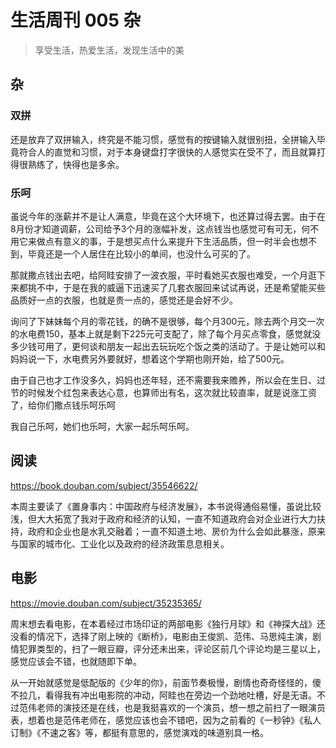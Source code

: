 # 生活周刊 005 杂

> 享受生活，热爱生活，发现生活中的美

## 杂

### 双拼
还是放弃了双拼输入，终究是不能习惯，感觉有的按键输入就很别扭，全拼输入毕竟符合人的直觉和习惯，对于本身键盘打字很快的人感觉实在受不了，而且就算打得很熟练了，快得也是多余。

### 乐呵
虽说今年的涨薪并不是让人满意，毕竟在这个大环境下，也还算过得去罢。由于在8月份才知道调薪，公司给予3个月的涨幅补发，这点钱当也感觉可有可无，何不用它来做点有意义的事，于是想买点什么来提升下生活品质，但一时半会也想不到，毕竟还是一个人居住在比较小的单间，也没什么可买的了。

那就撒点钱出去吧，给阿眭安排了一波衣服，平时看她买衣服也难受，一个月逛下来都挑不中，于是在我的威逼下迅速买了几套衣服回来试试再说，还是希望能买些品质好一点的衣服，也就是贵一点的，感觉还是会好不少。

询问了下妹妹每个月的零花钱，的确不是很够，每个月300元，除去两个月交一次的水电费150，基本上就是剩下225元可支配了，除了每个月买点零食，感觉就没多少钱可用了，更何谈和朋友一起出去玩玩吃个饭之类的活动了。于是让她可以和妈妈说一下，水电费另外要就好，想着这个学期也刚开始，给了500元。

由于自己也才工作没多久，妈妈也还年轻，还不需要我来赡养，所以会在生日、过节的时候发个红包来表达心意，也算师出有名，这次就比较直率，就是说涨工资了，给你们撒点钱乐呵乐呵

我自己乐呵，她们也乐呵，大家一起乐呵乐呵。

## 阅读
<https://book.douban.com/subject/35546622/>

本周主要读了《置身事内：中国政府与经济发展》，本书说得通俗易懂，虽说比较浅，但大大拓宽了我对于政府和经济的认知，一直不知道政府会对企业进行大力扶持，政府和企业也是水乳交融着；一直不知道土地、房价为什么会如此暴涨，原来与国家的城市化、工业化以及政府的经济政策息息相关。

## 电影
<https://movie.douban.com/subject/35235365/>

周末想去看电影，在本着经过市场印证的两部电影《独行月球》和《神探大战》还没看的情况下，选择了刚上映的《断桥》，电影由王俊凯、范伟、马思纯主演，剧情犯罪类型的，扫了一眼豆瓣，评分还未出来，评论区前几个评论均是三星以上，感觉应该会不错，也就随即下单。

从一开始就感觉是低配版的《少年的你》，前面节奏极慢，剧情也奇奇怪怪的，傻不拉几，看得我有冲出电影院的冲动，阿眭也在旁边一个劲地吐槽，好是无语。不过范伟老师的演技还是在线，也是我挺喜欢的一个演员，想一想之前扫了一眼演员表，想着也是范伟老师在，感觉应该也会不错吧，因为之前看的《一秒钟》《私人订制》《不速之客》等，都挺有意思的，感觉演戏的味道别具一格。
